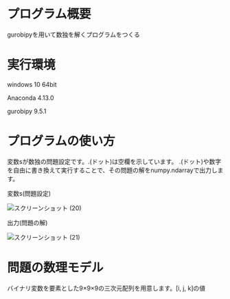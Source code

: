 # プログラム概要
gurobipyを用いて数独を解くプログラムをつくる

# 実行環境
windows 10 64bit

Anaconda 4.13.0

gurobipy 9.5.1

# プログラムの使い方
変数sが数独の問題設定です。.(ドット)は空欄を示しています。
.(ドット)や数字を自由に書き換えて実行することで、その問題の解をnumpy.ndarrayで出力します。

変数s(問題設定)

![スクリーンショット (20)](https://user-images.githubusercontent.com/108399244/176651104-b50c96be-b961-4279-aec9-89d8e27dbca4.png)

出力(問題の解)

![スクリーンショット (21)](https://user-images.githubusercontent.com/108399244/176651580-d5258da3-4cb2-463b-8f73-86123d3a77dd.png)

# 問題の数理モデル
バイナリ変数を要素とした9×9×9の三次元配列を用意します。[i, j, k]の値

